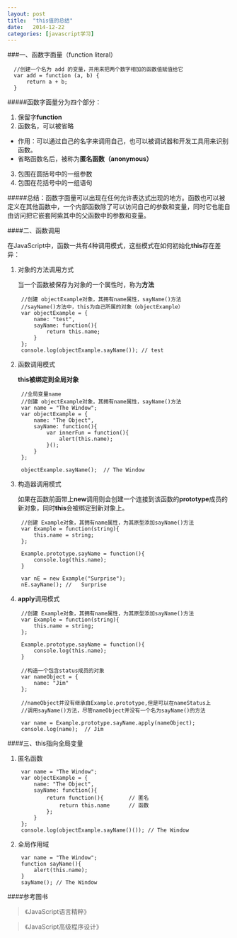 ```yaml
---
layout: post
title:  "this值的总结"
date:   2014-12-22 
categories: [javascript学习]
---
```


###一、函数字面量（function literal）

      //创建一个名为 add 的变量，并用来把两个数字相加的函数值赋值给它
	  var add = function (a, b) {
		  return a + b;
	  }
	

#####函数字面量分为四个部分：

1. 保留字**function**
2. 函数名，可以被省略
  - 作用：可以通过自己的名字来调用自己，也可以被调试器和开发工具用来识别函数。
  - 省略函数名后，被称为**匿名函数（anonymous）**
3. 包围在圆括号中的一组参数
4. 包围在花括号中的一组语句

#####总结：函数字面量可以出现在任何允许表达式出现的地方。函数也可以被定义在其他函数中，一个内部函数除了可以访问自己的参数和变量，同时它也能自由访问把它嵌套阿紫其中的父函数中的参数和变量。

####二、函数调用

在JavaScript中，函数一共有4种调用模式，这些模式在如何初始化**this**存在差异：

1. 对象的方法调用方式

	当一个函数被保存为对象的一个属性时，称为**方法**
	
		//创建 objectExample对象，其拥有name属性，sayName()方法
		//sayName()方法中，this为自己所属的对象（objectExample）
		var objectExample = {
			name: "test",
			sayName: function(){
				return this.name;
			}
		};
		console.log(objectExample.sayName()); // test

2. 函数调用模式
	
	**this被绑定到全局对象**
		
		//全局变量name
		//创建 objectExample对象，其拥有name属性，sayName()方法
		var name = "The Window";
		var objectExample = {
			name: "The Object",
			sayName: function(){
				var innerFun = function(){
					alert(this.name);
				}();
			}
		};

		objectExample.sayName();  // The Window
		


3. 构造器调用模式
	
	如果在函数前面带上**new**调用则会创建一个连接到该函数的**prototype**成员的新对象，同时**this**会被绑定到新对象上。
		
		//创建 Example对象，其拥有name属性，为其原型添加sayName()方法
		var Example = function(string){
			this.name = string;
		};
	
		Example.prototype.sayName = function(){
			console.log(this.name);
		}	
	
		var nE = new Example("Surprise");
		nE.sayName(); //   Surprise
		

4. **apply**调用模式
		
		//创建 Example对象，其拥有name属性，为其原型添加sayName()方法
		var Example = function(string){
			this.name = string;
		};
	
		Example.prototype.sayName = function(){
			console.log(this.name);
		}	
		
		//构造一个包含status成员的对象
		var nameObject = {
			name: "Jim"
		};

		//nameObject并没有继承自Example.prototype,但是可以在nameStatus上
		//调用sayName()方法，尽管nameObject并没有一个名为sayName()的方法

		var name = Example.prototype.sayName.apply(nameObject);
		console.log(name);  // Jim


####三、this指向全局变量

1. 匿名函数

		var name = "The Window";
		var objectExample = {
			name: "The Object",
			sayName: function(){
				return function(){        // 匿名
					return this.name	  // 函数
				};
			}
		};
		console.log(objectExample.sayName()()); // The Window

2. 全局作用域

		var name = "The Window";
		function sayName(){
			alert(this.name);
		}
		sayName(); // The Window

####参考图书

> 《JavaScript语言精粹》

> 《JavaScript高级程序设计》

	
	
    